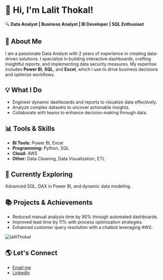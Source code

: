 # 👋 Hi, I'm Lalit Thokal!  
🔍 **Data Analyst | Business Analyst | BI Developer | SQL Enthusiast**  

## 🚀 About Me  
I am a passionate Data Analyst with 2 years of experience in creating data-driven solutions. I specialize in building interactive dashboards, crafting insightful reports, and implementing data security measures. My expertise includes **Power BI**, **SQL**, and **Excel**, which I use to drive business decisions and optimize workflows.  

## 💡 What I Do  
- Engineer dynamic dashboards and reports to visualize data effectively.  
- Analyze complex datasets to uncover actionable insights.  
- Collaborate with teams to enhance decision-making through data.  

## 📊 Tools & Skills  
- **BI Tools:** Power BI, Excel  
- **Programming:** Python, SQL  
- **Cloud:** AWS  
- **Other:** Data Cleaning, Data Visualization, ETL  

## 🌱 Currently Exploring  
Advanced SQL, DAX in Power BI, and dynamic data modeling.  

## 📚 Projects & Achievements  
- Reduced manual analysis time by 90% through automated dashboards.  
- Improved lead time by 11% with process optimization strategies.  
- Enhanced customer query resolution with a chatbot leveraging AWS.

<p align="left"> <img src="https://komarev.com/ghpvc/?username=lalitThokal&label=Profile%20views&color=0e75b6&style=flat" alt="lalitThokal" /> </p>


## 🌎 Let's Connect  
- [Email me](mailto:lalitthokal@gmail.com)  
- [LinkedIn](https://www.linkedin.com/in/lalit-thokal)  
